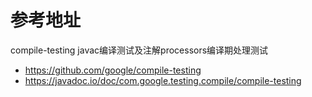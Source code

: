 # 参考地址
compile-testing javac编译测试及注解processors编译期处理测试
- https://github.com/google/compile-testing
- https://javadoc.io/doc/com.google.testing.compile/compile-testing

